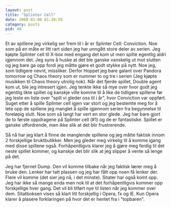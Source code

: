 ```yaml
---
layout: post
title: "Splinter Cell"
date: 2008-01-08 01:20:59
category: posts
pid: 40
---
```

Et av spillene jeg virkelig ser frem til i år er Splinter Cell: Conviction. Noe som på en måte er litt rart siden jeg har unngått store deler av serien. Jeg kjøpte Splinter cell til X-box med engang det kom ut men spilte egentlig aldri igjennom det. Jeg syns å huske at det ble ganske vanskelig ut mot slutten og jeg bare ga opp fordi jeg måtte gjøre et godt stykke på nytt. Noe jeg, som tidligere nevnt, missliker. Derfor Hoppet jeg bare galant over Pandora tomorrow og Chaos theory som er nummer to og tre i serien (Jeg kjøpte musikken til Chaos theory utrolig nok). Når det fjerde spillet, Double agent kom ut, ble jeg intresert igjen. Jeg tenkte ikke så mye over hvor godt jeg egentlig likte spillet og kanskje ville komme til å like de tidligere spillene før jeg leste en liste over "spill vi gleder oss til i år", hvor Conviction var oppført. Suget etter å spille Splinter cell igjen var stort og jeg bestemte meg for å lete opp de spillene jeg manglet å spille igjennom serien fra begynnelse til foreløpig slutt. Noe som så langt har vert en stor glede. Jeg har bare gjort de to første oppdragene på Splinter cell (#1) og de er fantastiske. Spillet er ganske utfordrende, men ikke slik at det blir frustrerende. 

Så nå har jeg klart å finne de manglende spillene og jeg måtte faktisk innom 2 forskjellige bruktbutikker. Men jeg gleder meg virkelig til å komme igang med disse spillene også. Forhåpentligvis klarer jeg å gjøre meg ferdig til det neste spillet kommer, og kanskje det blir slik at jeg slipper å vente så lenge på det. 

Jeg har fjernet Dump. Den vil komme tilbake når jeg faktisk lærer meg å bruke den. Lenker har tatt plassen og jeg har fått opp noen få lenker der. Flere vil komme (det sier jeg nå, i det minste). Sitater har også komt opp. Jeg har ikke så mange enda men nok til at det forhåpentligvis kommer opp forskjellige hver gang. Det vil bli tilført nye til listen når jeg kommer over dem. Sitatboksen vises så klart litt forskjellig i Opera, fx og IE. Kun Opera klarer å plasere forklaringen på hvor det er hentet fra i "topbaren".
